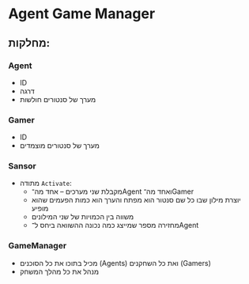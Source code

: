 ﻿# Agent Game Manager

## מחלקות:

### Agent
- ID
- דרגה
- מערך של סנטורים חולשות

### Gamer
- ID  
- מערך של סנטורים מוצמדים

### Sansor
- מתודה `Activate`:
  - מקבלת שני מערכים – אחד מה־Agent ואחד מה־Gamer
  - יוצרת מילון שבו כל שם סנטור הוא מפתח והערך הוא כמות הפעמים שהוא מופיע
  - משווה בין הכמויות של שני המילונים
  - מחזירה מספר שמייצג כמה נכונה ההשוואה ביחס ל־Agent

### GameManager
- מכיל בתוכו את כל הסוכנים (Agents) ואת כל השחקנים (Gamers)
- מנהל את כל מהלך המשחק
